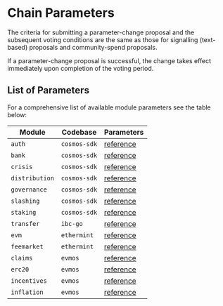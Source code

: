 <!--
order: 6
-->

# Chain Parameters

The criteria for submitting a parameter-change proposal and the subsequent voting conditions are the same as those for signalling (text-based) proposals and community-spend proposals.

If a parameter-change proposal is successful, the change takes effect immediately upon completion of the voting period.

## List of Parameters

For a comprehensive list of available module parameters see the table below:

| Module         | Codebase     | Parameters                                                                                      |
| -------------- | ------------ | ----------------------------------------------------------------------------------------------- |
| `auth`         | `cosmos-sdk` | [reference](https://docs.cosmos.network/master/modules/auth/06_params.html)                     |
| `bank`         | `cosmos-sdk` | [reference](https://docs.cosmos.network/master/modules/bank/05_params.html)                     |
| `crisis`       | `cosmos-sdk` | [reference](https://docs.cosmos.network/master/modules/crisis/04_params.html)                   |
| `distribution` | `cosmos-sdk` | [reference](https://docs.cosmos.network/master/modules/distribution/06_events.html)             |
| `governance`   | `cosmos-sdk` | [reference](https://docs.cosmos.network/master/modules/gov/06_params.html)                      |
| `slashing`     | `cosmos-sdk` | [reference](https://docs.cosmos.network/master/modules/slashing/08_params.html)                 |
| `staking`      | `cosmos-sdk` | [reference](https://docs.cosmos.network/master/modules/staking/08_params.html)                  |
| `transfer`     | `ibc-go`     | [reference](https://github.com/cosmos/ibc-go/blob/main/modules/apps/transfer/spec/07_params.md) |
| `evm`          | `ethermint`  | [reference](https://evmos.dev/modules/evm/08_params.html)                                       |
| `feemarket`    | `ethermint`  | [reference](https://evmos.dev/modules/feemarket/07_params.html)                                 |
| `claims`       | `evmos`      | [reference](https://evmos.dev/modules/claims/06_parameters.html)                                |
| `erc20`        | `evmos`      | [reference](https://evmos.dev/modules/erc20/07_parameters.html)                                 |
| `incentives`   | `evmos`      | [reference](https://evmos.dev/modules/incentives/07_parameters.html)                            |
| `inflation`    | `evmos`      | [reference](https://evmos.dev/modules/inflation/05_parameters.html)                             |

